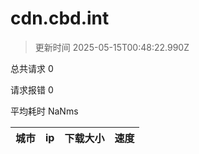 
  # cdn.cbd.int

  > 更新时间 2025-05-15T00:48:22.990Z
  
  总共请求 0

  请求报错 0

  平均耗时 NaNms

|城市|ip|下载大小|速度|
|-----|----------|---|---|

  